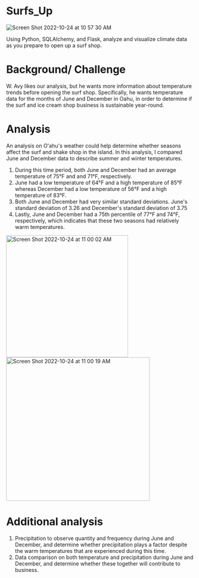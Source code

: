 # Surfs_Up

![Screen Shot 2022-10-24 at 10 57 30 AM](https://user-images.githubusercontent.com/110873947/197582771-c728f39e-ba1d-45cb-be28-812a60381afd.png)


Using Python, SQLAlchemy, and Flask, analyze and visualize climate data as you prepare to open up a surf shop.

# Background/ Challenge 
W. Avy likes our analysis, but he wants more information about temperature trends before opening the surf shop. Specifically, he wants temperature data for the months of June and December in Oahu, in order to determine if the surf and ice cream shop business is sustainable year-round.

# Analysis
An analysis on O'ahu's weather could help determine whether seasons affect the surf and shake shop in the island. 
In this analysis, I compared June and December data to describe summer and winter temperatures. 
1. During this time period, both June and December had an average temperature of 75°F and and 71°F, respectively. 
2. June had a low temperature of 64°F and a high temperature of 85°F whereas December had a low temperature of 56°F and a high temperature of 83°F. 
3. Both June and December had very similar standard deviations. June's standard deviation of 3.26 and December's standard deviation of 3.75 
4. Lastly, June and December had a 75th percentile of 77°F and 74°F, respectively, which indicates that these two seasons had relatively warm temperatures.

<img width="327" alt="Screen Shot 2022-10-24 at 11 00 02 AM" src="https://user-images.githubusercontent.com/110873947/197584749-56165181-c3fc-4ea9-9c11-46571c2b02d7.png">

<img width="385" alt="Screen Shot 2022-10-24 at 11 00 19 AM" src="https://user-images.githubusercontent.com/110873947/197584804-1dbb120f-2f54-4627-afda-6f6123b0e0e4.png">

# Additional analysis
1. Precipitation to observe quantity and frequency during June and December, and determine whether precipitation plays a factor despite the warm temperatures that are experienced during this time.
2. Data comparison on both temperature and precipitation during June and December, and determine whether these together will contribute to business.
